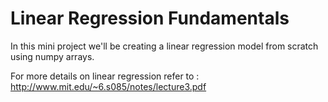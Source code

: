 # Linear Regression Fundamentals
In this mini project we'll be creating a linear regression model from scratch using numpy arrays.<br>

For more details on linear regression refer to : http://www.mit.edu/~6.s085/notes/lecture3.pdf
